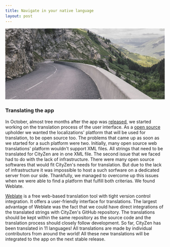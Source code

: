 ```yaml
---
title: Navigate in your native language
layout: post
---
```


<span class="image featured"><img src="/assets/images/pic02.jpg" alt=""></span>
<br>
<h3>Translating the app</h3>
<p>
In October, almost tree months after the app was <a href="https://f-droid.org/en/packages/com.cityzen.cityzen/" target="_blank">released</a>, we started working on the translation process of the user interface. As a <a href="https://github.com/CityZenApp" target="_blank">open source</a> upholder we wanted the localizations&#39 platform that will be used for translation, to be open source too. The problems that came up as soon as we started for a such platform were two. Initially, many open source web translations&#39 platform wouldn&#39t support XML files. All strings that need to be translated for CityZen are in one XML file. The second issue that we faced had to do with the lack of infrastructure. There were many open source softwares that would fit CityZen&#39s needs for translation. But due to the lack of infrastructure it was impossible to host a such sorfware on a dedicated server from our side. Thankfully, we managed to overcome up this issues when we were able to find a platform that fulfill both criterias. We found Weblate. </p>
<p><a href="https://hosted.weblate.org/projects/cityzen/strings/ " target="_blank">Weblate</a>  is a free web-based translation tool with tight version control integration. It offers a user-friendly interface for translations. The largest advantage of Weblate was the fact that we could have direct integrations of the translated strings with CityZen&#39s GitHub repository. The translations should be kept within the same repository as the source code and the translation process should closely follow development. So far, CityZen has been translated in 11 languages!  All translations are made by individual contributors from around the world! All these new translations will be integrated to the app on the next stable release. </p>
